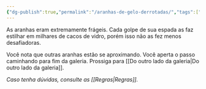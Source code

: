 ```yaml
---
{"dg-publish":true,"permalink":"/aranhas-de-gelo-derrotadas/","tags":["RPG/livro-jogo/Draegeni/story-points"],"created":"2024-12-23T23:19:04.067-05:00","updated":"2024-12-23T23:31:49.027-05:00"}
---
```



As aranhas eram extremamente frágeis. Cada golpe de sua espada as faz estilhar em milhares de cacos de vidro, porém isso não as fez menos desafiadoras.

Você nota que outras aranhas estão se aproximando. Você aperta o passo caminhando para fim da galeria. Prossiga para [[Do outro lado da galeria\|Do outro lado da galeria]].

*Caso tenha dúvidas, consulte as [[Regras\|Regras]].*
